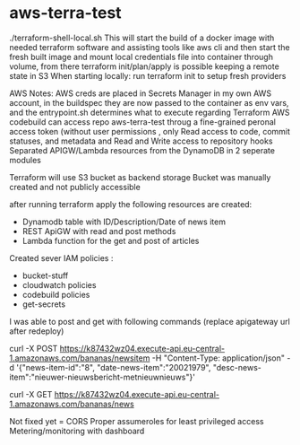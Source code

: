 # aws-terra-test

./terraform-shell-local.sh 
This will start the build of a docker image with needed terraform software and assisting tools like aws cli and then start the fresh built image and mount local credentials file into container through volume, from there terraform init/plan/apply is possible keeping a remote state in S3
When starting locally: run terraform init to setup fresh providers

AWS Notes: 
AWS creds are placed in Secrets Manager in my own AWS account, in the buildspec they are now passed to the container  as env vars, and the entrypoint.sh determines what to execute regarding Terraform
AWS codebuild can access repo aws-terra-test throug a fine-grained peronal access token (without user permissions , only  Read access to code, commit statuses, and metadata and  Read and Write access to repository hooks
Separated APIGW/Lambda resources from the DynamoDB in 2 seperate modules 


Terraform will use S3 bucket as backend storage 
Bucket was manually created and not publicly accessible

after running terraform apply the following resources are created:
- Dynamodb table with ID/Description/Date of news item
- REST ApiGW with read and post methods
- Lambda function for the get and post of articles

Created sever IAM policies  : 
- bucket-stuff
- cloudwatch policies
- codebuild policies
- get-secrets

I was able to post and get with following commands (replace apigateway url after redeploy)

curl -X POST https://k87432wz04.execute-api.eu-central-1.amazonaws.com/bananas/newsitem -H "Content-Type: application/json" -d '{"news-item-id":"8", "date-news-item":"20021979", "desc-news-item":"nieuwer-nieuwsbericht-metnieuwnieuws"}'


curl -X GET https://k87432wz04.execute-api.eu-central-1.amazonaws.com/bananas/news



Not fixed yet = CORS 
Proper assumeroles for least privileged access 
Metering/monitoring with dashboard 







